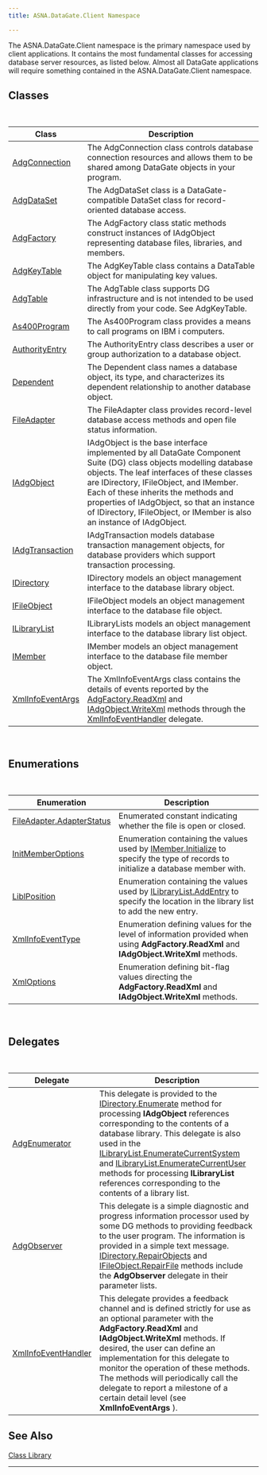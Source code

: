 ```yaml
---
title: ASNA.DataGate.Client Namespace

---
```


The <span>ASNA.DataGate.Client</span> namespace is the primary namespace used by client applications. It contains the most fundamental classes for accessing database server resources, as listed below. Almost all DataGate applications will require something contained in the ASNA.DataGate.Client namespace. 
## Classes

<br />



| Class | Description |
| ---- | ---- |
| [AdgConnection](adg-connection-class.html) | The <span>AdgConnection</span> class controls database connection resources and allows them to be shared among DataGate objects in your program. |
| [AdgDataSet](adg-dataset-class.html) | The AdgDataSet class is a DataGate-compatible DataSet class for record-oriented database access. |
| [AdgFactory](adg-factory-class.html) | The AdgFactory class static methods construct instances of IAdgObject representing database files, libraries, and members. |
| [AdgKeyTable](adg-key-table-class.html) | The AdgKeyTable class contains a DataTable object for manipulating key values. |
| [AdgTable](adg-table-class.html) | The AdgTable class supports DG infrastructure and is not intended to be used directly from your code. See AdgKeyTable. |
| [As400Program](as400program-class.html) | The <span>As400Program</span> class provides a means to call programs on IBM i computers. |
| [AuthorityEntry](authority-entry-class.html) | The AuthorityEntry class describes a user or group authorization to a database object. |
| [Dependent](dependent-class.html) | The Dependent class names a database object, its type, and characterizes its dependent relationship to another database object. |
| [FileAdapter](file-adapter-class.html) | The FileAdapter class provides record-level database access methods and open file status information. |
| [IAdgObject](iadg-object-class.html) | IAdgObject is the base interface implemented by all DataGate Component Suite (DG) class objects modelling database objects. The leaf interfaces of these classes are IDirectory, IFileObject, and IMember. Each of these inherits the methods and properties of IAdgObject, so that an instance of IDirectory, IFileObject, or IMember is also an instance of IAdgObject. |
| [IAdgTransaction](iadg-transaction-class.html) | IAdgTransaction models database transaction management objects, for database providers which support transaction processing. |
| [IDirectory](idirectory-class.html) | IDirectory models an object management interface to the database library object. |
| [IFileObject](ifile-object-class.html) | IFileObject models an object management interface to the database file object. |
| [ILibraryList](ilibrary-list-class.html) | ILibraryLists models an object management interface to the database library list object. |
| [IMember](imember-class.html) | IMember models an object management interface to the database file member object. |
| [XmlInfoEventArgs](xml-info-event-args-class.html) | The XmlInfoEventArgs class contains the details of events reported by the [ AdgFactory.ReadXml](adg-factory-class-read-xml-method2.html) and [IAdgObject.WriteXml](dcsIAdgObjectClassWriteXmlMethod2.html) methods through the [XmlInfoEventHandler](xml-info-event-handler-delegate.html) delegate. |



<br />

## Enumerations

<br />



| Enumeration | Description |
| ---- | ---- |
| [FileAdapter.AdapterStatus](file-adapter-adapter-status-enumeration.html) | Enumerated constant indicating whether the file is open or closed. |
| [InitMemberOptions](init-member-options-enumeration.html) | Enumeration containing the values used by [ IMember.Initialize](imember-class-initialize-method.html) to specify the type of records to initialize a database member with. |
| [LiblPosition](lock-request-enumeration.html) | Enumeration containing the values used by [ ILibraryList.AddEntry](ilibrary-list-class-add-entry-method.html) to specify the location in the library list to add the new entry. |
| [XmlInfoEventType](xml-info-event-type-enumeration.html) | Enumeration defining values for the level of information provided when using **AdgFactory.ReadXml** and **IAdgObject.WriteXml** methods. |
| [XmlOptions](xml-options-enumeration.html) | Enumeration defining bit-flag values directing the **AdgFactory.ReadXml** and **IAdgObject.WriteXml** methods. |



<br />

## Delegates

<br />



| Delegate | Description |
| ---- | ---- |
| [AdgEnumerator](adg-enumerator-delegate.html) | This delegate is provided to the [ IDirectory.Enumerate](idirectory-class-enumerate-method.html) method for processing **IAdgObject** references corresponding to the contents of a database library. This delegate is also used in the [ILibraryList.EnumerateCurrentSystem](ilibrary-list-class-enumerate-current-system-method.html) and [ILibraryList.EnumerateCurrentUser](ilibrary-list-class-enumerate-current-user-method.html) methods for processing **ILibraryList** references corresponding to the contents of a library list. |
| [AdgObserver](adg-observer-delegate.html) | This delegate is a simple diagnostic and progress information processor used by some DG methods to providing feedback to the user program. The information is provided in a simple text message. [ IDirectory.RepairObjects](idirectory-class-repair-objects-method.html) and [ IFileObject.RepairFile](ifile-object-class-repair-file-method.html) methods include the **AdgObserver** delegate in their parameter lists. |
| [XmlInfoEventHandler](xml-info-event-handler-delegate.html) | This delegate provides a feedback channel and is defined strictly for use as an optional parameter with the **AdgFactory.ReadXml** and **IAdgObject.WriteXml** methods. If desired, the user can define an implementation for this delegate to monitor the operation of these methods. The methods will periodically call the delegate to report a milestone of a certain detail level (see **XmlInfoEventArgs** ). |



## See Also


[Class Library](class-library-main.html)
      <br />

---

